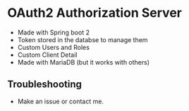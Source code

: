 # OAuth2 Authorization Server

- Made with Spring boot 2
- Token stored in the databse to manage them
- Custom Users and Roles
- Custom Client Detail
- Made with MariaDB (but it works with others)

## Troubleshooting

- Make an issue or contact me.

